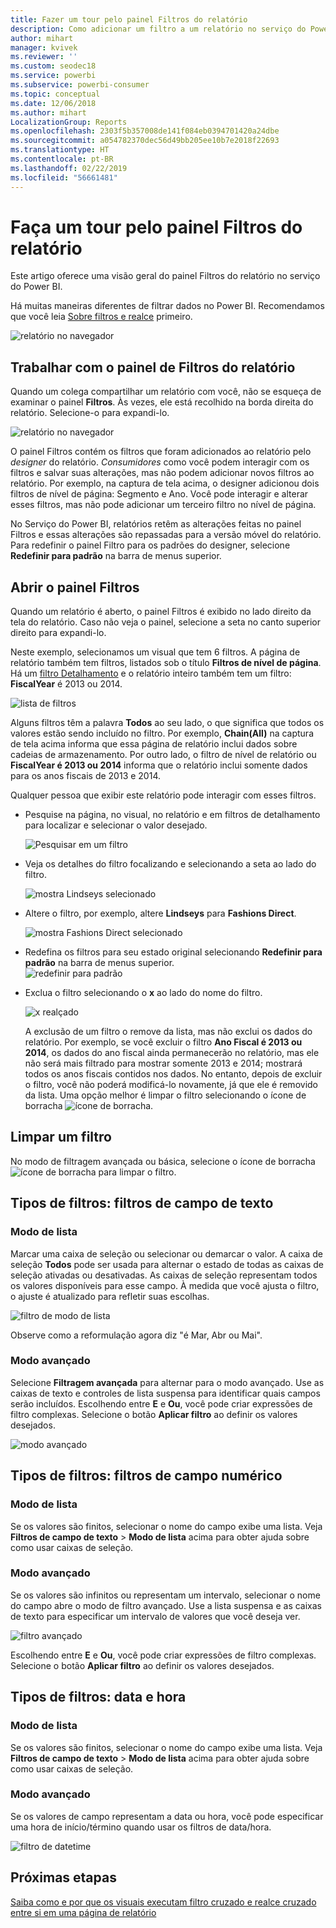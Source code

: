 ```yaml
---
title: Fazer um tour pelo painel Filtros do relatório
description: Como adicionar um filtro a um relatório no serviço do Power BI para consumidores
author: mihart
manager: kvivek
ms.reviewer: ''
ms.custom: seodec18
ms.service: powerbi
ms.subservice: powerbi-consumer
ms.topic: conceptual
ms.date: 12/06/2018
ms.author: mihart
LocalizationGroup: Reports
ms.openlocfilehash: 2303f5b357008de141f084eb0394701420a24dbe
ms.sourcegitcommit: a054782370dec56d49bb205ee10b7e2018f22693
ms.translationtype: HT
ms.contentlocale: pt-BR
ms.lasthandoff: 02/22/2019
ms.locfileid: "56661481"
---
```

# <a name="take-a-tour-of-the-report-filters-pane"></a>Faça um tour pelo painel Filtros do relatório
Este artigo oferece uma visão geral do painel Filtros do relatório no serviço do Power BI.

Há muitas maneiras diferentes de filtrar dados no Power BI. Recomendamos que você leia [Sobre filtros e realce](../power-bi-reports-filters-and-highlighting.md) primeiro.

![relatório no navegador](media/end-user-report-filter/power-bi-browser.png)

## <a name="working-with-the-report-filters-pane"></a>Trabalhar com o painel de Filtros do relatório
Quando um colega compartilhar um relatório com você, não se esqueça de examinar o painel **Filtros**. Às vezes, ele está recolhido na borda direita do relatório. Selecione-o para expandi-lo.   

![relatório no navegador](media/end-user-report-filter/power-bi-expanded.png)

O painel Filtros contém os filtros que foram adicionados ao relatório pelo *designer* do relatório. *Consumidores* como você podem interagir com os filtros e salvar suas alterações, mas não podem adicionar novos filtros ao relatório. Por exemplo, na captura de tela acima, o designer adicionou dois filtros de nível de página: Segmento e Ano. Você pode interagir e alterar esses filtros, mas não pode adicionar um terceiro filtro no nível de página.

No Serviço do Power BI, relatórios retêm as alterações feitas no painel Filtros e essas alterações são repassadas para a versão móvel do relatório. Para redefinir o painel Filtro para os padrões do designer, selecione **Redefinir para padrão** na barra de menus superior.     

## <a name="open-the-filters-pane"></a>Abrir o painel Filtros
Quando um relatório é aberto, o painel Filtros é exibido no lado direito da tela do relatório. Caso não veja o painel, selecione a seta no canto superior direito para expandi-lo.  

Neste exemplo, selecionamos um visual que tem 6 filtros. A página de relatório também tem filtros, listados sob o título **Filtros de nível de página**. Há um [filtro Detalhamento](../power-bi-report-add-filter.md) e o relatório inteiro também tem um filtro:  **FiscalYear** é 2013 ou 2014.

![lista de filtros](media/end-user-report-filter/power-bi-filter-list.png)

Alguns filtros têm a palavra **Todos** ao seu lado, o que significa que todos os valores estão sendo incluído no filtro.  Por exemplo, **Chain(All)** na captura de tela acima informa que essa página de relatório inclui dados sobre cadeias de armazenamento.  Por outro lado, o filtro de nível de relatório ou **FiscalYear é 2013 ou 2014** informa que o relatório inclui somente dados para os anos fiscais de 2013 e 2014.

Qualquer pessoa que exibir este relatório pode interagir com esses filtros.

- Pesquise na página, no visual, no relatório e em filtros de detalhamento para localizar e selecionar o valor desejado. 

    ![Pesquisar em um filtro](media/end-user-report-filter/power-bi-filter-search.png)

- Veja os detalhes do filtro focalizando e selecionando a seta ao lado do filtro.
  
   ![mostra Lindseys selecionado](media/end-user-report-filter/power-bi-expan-filter.png)
* Altere o filtro, por exemplo, altere **Lindseys** para **Fashions Direct**.
  
     ![mostra Fashions Direct selecionado](media/end-user-report-filter/power-bi-filter-chain.png)

* Redefina os filtros para seu estado original selecionando **Redefinir para padrão** na barra de menus superior.    
    ![redefinir para padrão](media/end-user-report-filter/power-bi-reset-to-default.png)
    
* Exclua o filtro selecionando o **x** ao lado do nome do filtro.
  
    ![x realçado](media/end-user-report-filter/power-bi-delete-filter.png)

  A exclusão de um filtro o remove da lista, mas não exclui os dados do relatório.  Por exemplo, se você excluir o filtro **Ano Fiscal é 2013 ou 2014**, os dados do ano fiscal ainda permanecerão no relatório, mas ele não será mais filtrado para mostrar somente 2013 e 2014; mostrará todos os anos fiscais contidos nos dados.  No entanto, depois de excluir o filtro, você não poderá modificá-lo novamente, já que ele é removido da lista. Uma opção melhor é limpar o filtro selecionando o ícone de borracha ![ ícone de borracha ](media/end-user-report-filter/power-bi-eraser-icon.png).
  
  



## <a name="clear-a-filter"></a>Limpar um filtro
 No modo de filtragem avançada ou básica, selecione o ícone de borracha  ![ícone de borracha](media/end-user-report-filter/pbi_erasericon.jpg) para limpar o filtro. 


## <a name="types-of-filters-text-field-filters"></a>Tipos de filtros: filtros de campo de texto
### <a name="list-mode"></a>Modo de lista
Marcar uma caixa de seleção ou selecionar ou demarcar o valor. A caixa de seleção **Todos** pode ser usada para alternar o estado de todas as caixas de seleção ativadas ou desativadas. As caixas de seleção representam todos os valores disponíveis para esse campo.  À medida que você ajusta o filtro, o ajuste é atualizado para refletir suas escolhas. 

![filtro de modo de lista](media/end-user-report-filter/power-bi-restatement-new.png)

Observe como a reformulação agora diz "é Mar, Abr ou Mai".

### <a name="advanced-mode"></a>Modo avançado
Selecione **Filtragem avançada** para alternar para o modo avançado. Use as caixas de texto e controles de lista suspensa para identificar quais campos serão incluídos. Escolhendo entre **E** e **Ou**, você pode criar expressões de filtro complexas. Selecione o botão **Aplicar filtro** ao definir os valores desejados.  

![modo avançado](media/end-user-report-filter/power-bi-advanced.png)

## <a name="types-of-filters-numeric-field-filters"></a>Tipos de filtros: filtros de campo numérico
### <a name="list-mode"></a>Modo de lista
Se os valores são finitos, selecionar o nome do campo exibe uma lista.  Veja **Filtros de campo de texto** &gt; **Modo de lista** acima para obter ajuda sobre como usar caixas de seleção.   

### <a name="advanced-mode"></a>Modo avançado
Se os valores são infinitos ou representam um intervalo, selecionar o nome do campo abre o modo de filtro avançado. Use a lista suspensa e as caixas de texto para especificar um intervalo de valores que você deseja ver. 

![filtro avançado](media/end-user-report-filter/power-bi-dropdown-and-text.png)

Escolhendo entre **E** e **Ou**, você pode criar expressões de filtro complexas. Selecione o botão **Aplicar filtro** ao definir os valores desejados.

## <a name="types-of-filters-date-and-time"></a>Tipos de filtros: data e hora
### <a name="list-mode"></a>Modo de lista
Se os valores são finitos, selecionar o nome do campo exibe uma lista.  Veja **Filtros de campo de texto** &gt; **Modo de lista** acima para obter ajuda sobre como usar caixas de seleção.   

### <a name="advanced-mode"></a>Modo avançado
Se os valores de campo representam a data ou hora, você pode especificar uma hora de início/término quando usar os filtros de data/hora.  

![filtro de datetime](media/end-user-report-filter/pbi_date-time-filters.png)


## <a name="next-steps"></a>Próximas etapas
[Saiba como e por que os visuais executam filtro cruzado e realce cruzado entre si em uma página de relatório](end-user-interactions.md)